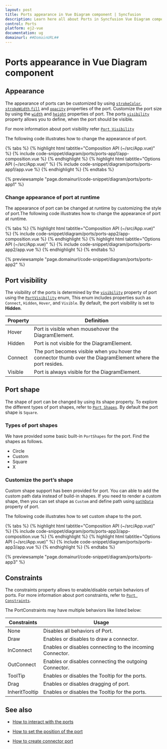 ```yaml
---
layout: post
title: Ports appearance in Vue Diagram component | Syncfusion
description: Learn here all about Ports in Syncfusion Vue Diagram component of Syncfusion Essential JS 2 and more.
control: Ports 
platform: ej2-vue
documentation: ug
domainurl: ##DomainURL##
---
```


# Ports appearance in Vue Diagram component

## Appearance

The appearance of ports can be customized by using [`strokeColor`](https://ej2.syncfusion.com/vue/documentation/api/diagram/shapeStyleModel/#strokecolor), [`strokeWidth`](https://ej2.syncfusion.com/vue/documentation/api/diagram/shapeStyleModel/#strokewidth),[`fill`](https://ej2.syncfusion.com/vue/documentation/api/diagram/shapeStyleModel/#fill) and [`opacity`](https://ej2.syncfusion.com/vue/documentation/api/diagram/shapeStyleModel/#opacity) properties of the port. Customize the port size by using the [`width`](https://ej2.syncfusion.com/vue/documentation/api/diagram/pointPortModel/#width) and [`height`](https://ej2.syncfusion.com/vue/documentation/api/diagram/pointPortModel/#height) properties of port. The ports [`visibility`](https://ej2.syncfusion.com/vue/documentation/api/diagram/portVisibility/) property allows you to define, when the port should be visible. 

For more information about port visibility refer [`Port Visibility`](#port-visibility)

The following code illustrates how to change the appearance of port.

{% tabs %}
{% highlight html tabtitle="Composition API (~/src/App.vue)" %}
{% include code-snippet/diagram/ports/ports-app1/app-composition.vue %}
{% endhighlight %}
{% highlight html tabtitle="Options API (~/src/App.vue)" %}
{% include code-snippet/diagram/ports/ports-app1/app.vue %}
{% endhighlight %}
{% endtabs %}
        
{% previewsample "page.domainurl/code-snippet/diagram/ports/ports-app1" %}

### Change appearance of port at runtime

The appearance of port can be changed at runtime by customizing the style of port.The following code illustrates how to change the appearance of port at runtime.

{% tabs %}
{% highlight html tabtitle="Composition API (~/src/App.vue)" %}
{% include code-snippet/diagram/ports/ports-app2/app-composition.vue %}
{% endhighlight %}
{% highlight html tabtitle="Options API (~/src/App.vue)" %}
{% include code-snippet/diagram/ports/ports-app2/app.vue %}
{% endhighlight %}
{% endtabs %}
        
{% previewsample "page.domainurl/code-snippet/diagram/ports/ports-app2" %}

## Port visibility

The visibility of the ports is determined by the [`visibility`](https://ej2.syncfusion.com/vue/documentation/api/diagram/portVisibility/) property of port using the [`PortVisibility`](https://ej2.syncfusion.com/vue/documentation/api/diagram/portVisibility/) enum, This enum includes properties such as `Connect`, `Hidden`, `Hover`, and `Visible`. By default, the port visibility is set to **Hidden**.

| Property | Definition |
|----|----|
| Hover | Port is visible when mousehover the DiagramElement. |
| Hidden | Port is not visible for the DiagramElement. |
| Connect | The port becomes visible when you hover the connector thumb over the DiagramElement where the port resides. |
| Visible | Port is always visible for the DiagramElement. |

## Port shape 

The shape of port can be changed by using its shape property. To explore the different types of port shapes, refer to [`Port Shapes`](https://ej2.syncfusion.com/vue/documentation/api/diagram/portShapes/). By default the port shape is `Square`.

### Types of port shapes

We have provided some basic built-in `PortShapes` for the port. Find the shapes as follows.

* Circle
* Custom
* Square
* X

### Customize the port’s shape

Custom shape support has been provided for port. You can able to add the custom path data instead of build-in shapes. 
If you need to render a custom shape, then you can set shape as `Custom` and define path using [`pathData`](https://ej2.syncfusion.com/vue/documentation/api/diagram/pointPortModel/#pathdata) property of port.

The following code illustrates how to set custom shape to the port.

{% tabs %}
{% highlight html tabtitle="Composition API (~/src/App.vue)" %}
{% include code-snippet/diagram/ports/ports-app3/app-composition.vue %}
{% endhighlight %}
{% highlight html tabtitle="Options API (~/src/App.vue)" %}
{% include code-snippet/diagram/ports/ports-app3/app.vue %}
{% endhighlight %}
{% endtabs %}
        
{% previewsample "page.domainurl/code-snippet/diagram/ports/ports-app3" %}

## Constraints

The constraints property allows to enable/disable certain behaviors of ports. For more information about port constraints, refer to [`Port Constraints`](https://ej2.syncfusion.com/vue/documentation/api/diagram/portConstraints/).

The PortConstraints may have multiple behaviors like listed below:

| Constraints | Usage |
|----|----|
| None |Disables all behaviors of Port. |
| Draw |Enables or disables to draw a connector. |
| InConnect |Enables or disables connecting to the incoming Connector.  |
| OutConnect | Enables or disables connecting the outgoing Connector. |
| ToolTip |Enables or disables the Tooltip  for the ports. |
| Drag |Enables or disables dragging of port.  |
| InheritTooltip | Enables or disables the Tooltip  for the ports. |

## See also

* [How to interact with the ports](./ports-interaction)

* [How to set the position of the port](./ports-positioning)

* [How to create connector port](./ports-connector-port)